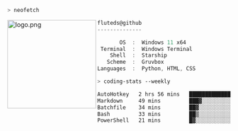 ```zsh
> neofetch
```

<!--img align="left" src="https://github.com/fluteds.png" alt="logo.png" width="200"/>-->
<img align="left" src="https://external-content.duckduckgo.com/iu/?u=https%3A%2F%2F78.media.tumblr.com%2F975fca5f82161b190efdcaa05ffbd4ec%2Ftumblr_p6q6m9TJF01x3p3jmo1_500.png&f=1&nofb=1" alt="logo.png" width="200"/>

```csharp
fluteds@github
--------------

       OS  :  Windows 11 x64
 Terminal  :  Windows Terminal
    Shell  :  Starship
   Scheme  :  Gruvbox
Languages  :  Python, HTML, CSS
```

```zsh
> coding-stats --weekly
```

<!--START_SECTION:waka-->

```txt
AutoHotkey   2 hrs 56 mins   █████████████░░░░░░░░░░░░   52.66 %
Markdown     49 mins         ███▓░░░░░░░░░░░░░░░░░░░░░   14.92 %
Batchfile    34 mins         ██▓░░░░░░░░░░░░░░░░░░░░░░   10.24 %
Bash         33 mins         ██▒░░░░░░░░░░░░░░░░░░░░░░   09.97 %
PowerShell   21 mins         █▓░░░░░░░░░░░░░░░░░░░░░░░   06.46 %
```

<!--END_SECTION:waka-->

